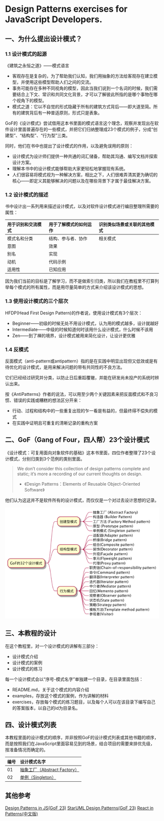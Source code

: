 # Design Patterns exercises for JavaScript Developers.

## 一、为什么提出设计模式？

### 1.1 设计模式的起源

《建筑之永恒之道》——模式语言

 * 客观存在是复杂的，为了帮助我们认知，我们用抽象的方法给客观存在建立模型，并使用这些模型帮助人们之间的交流。
 * 事务可能存在多种不同视角的模型，因此当我们说到一个名词的时候，我们需要结合上下文、常识和共同文化背景，才可以了解彼此所指的是哪个事物在哪个视角下的模型。
 * 模式之道：它以不自觉的形式隐藏于所有的建筑方式背后——即大道至简。所有的建筑背后有一种普适原则，形式只是表象。


GoF的《设计模式》尝试借用这本书里面的模式语言这个理念，观察并发现出在软件设计里面普遍存在的一些模式，并把它们归纳整理成23个模式的例子，分成“创建型”、“结构型”、“行为型”三类。

同时，他们在书中也提出了设计模式的作用，以及避免误用的原则：

 * 设计模式为设计师们提供一种共通的词汇储备，帮助其沟通、编写文档并探索设计方案。
 * 理解本书中的设计模式能够帮助大家更轻松地掌握现有系统。
 * 人们很容易将模式视为一种解决方案，相比之下，人们很难弄清其更为确切的核心——即定义其能够解决的问题以及在哪些背景下才属于最佳解决方案。


### 1.2 设计模式的描述

书中设计出一系列用来描述设计模式，以及对软件设计模式进行编目整理所需要的属性：

| 用于识别和交流模式  | 用于了解模式的如何运作 | 识别类似场景或关联的其他模式 |
| :------------------ | :--------------------- | :--------------------------- |
| 模式名和分类        | 结构、参与者、协作     | 相关模式                     |
| 意图                | 效果                   |                              |
| 别名                | 实现                   |                              |
| 动机                | 代码示例               |                              |
| 适用性              | 已知应用               | &nbsp;                       |

因为我们当前的目标是了解学习，而不是做索引归类，所以我们在教程里不打算列举每个模式的所有属性，而是用尽量简单的方式来介绍该设计模式的思想。


### 1.3 使用设计模式的三个层次

HFDP(Head First Design Pattern)的作者说，使用设计模式有3个层次：

* Beginner——初级的时候无处不用设计模式，认为用的模式越多，设计就越好
* Intermediate——中级的时候知道何时该用什么设计模式，什么时候不该用
* Zen——到了禅的境界，设计模式被用来简化设计，让设计更优雅

### 1.4 反模式

反面模式（anti-pattern或antipattern）指的是在实践中明显出现但又低效或是有待优化的设计模式，是用来解决问题的带有共同性的不良方法。

它们已经经过研究并分类，以防止日后重蹈覆辙，并能在研发尚未投产的系统时辨认出来。

按《AntiPatterns》作者的说法，可以用至少两个关键因素来把反面模式和不良习惯、错误的实践或糟糕的想法区分开来：

  * 行动、过程和结构中的一些重复出现的乍一看是有益的，但最终得不偿失的模式
  * 在实践中证明且可重复的清晰记录的重构方案


## 二、GoF（Gang of Four，四人帮）23个设计模式

《设计模式：可复用面向对象软件的基础》这本书里面，四位作者整理了23个设计模式，分别归类到3个范例的类别里面。

> We don’t consider this collection of design patterns complete and static; it’s more a recording of our current thoughts on design.
>
> - 《Design Patterns：Elements of Reusable Object-Oriented Software》

他们认为这这并不是软件所有的设计模式，而仅仅是一个对过去设计思想的记录。

![GoF的23个设计模式](graphs/gof32.png)


## 三、本教程的设计

在这个教程里，对一个设计模式的讲解有三部分：

 - 设计模式介绍
 - 设计模式的案例
 - 设计模式的练习

每一个设计模式会以“序号-模式名字”单独建一个目录，在目录里面包括：

 * README.md，关于这个模式的内容介绍
 * examples，存放这个模式的案例，作为讲解的材料
 * exercises，存放每个模式的练习题目，以及每个人可以在该目录下编写自己的答案版本，以自己的id为目录名。

## 四、设计模式列表

本教程里面的设计模式的顺序，并非按照GoF的设计模式列表或其他书籍的顺序，而是按照我们在JavaScript里面容易见到的场景，结合项目的需要来排优先级，按准备情况而确定的。

| 编号     | 设计模式名字                             |
| :------ | :------------------------------------- |
| 01      | [抽象工厂（Abstract Factory）](01-abstract-factory/README.md)             |
| 02      | [单例（Singleton）](02-singleton/README.md)                       |


## 其他参考

[Design Patterns in JS(GoF 23)](https://github.com/fbeline/design-patterns-JS)
[StarUML Design Patterns(GoF 23)](https://github.com/loredanacirstea/staruml-design-patterns)
[React in Patterns(中文版)](https://github.com/SangKa/react-in-patterns-cn)
